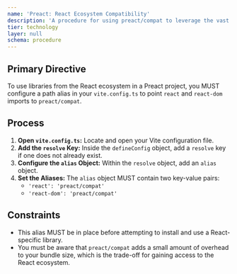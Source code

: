 ```yaml
---
name: 'Preact: React Ecosystem Compatibility'
description: 'A procedure for using preact/compat to leverage the vast React ecosystem within a Preact application.'
tier: technology
layer: null
schema: procedure
---
```


## Primary Directive

To use libraries from the React ecosystem in a Preact project, you MUST configure a path alias in your `vite.config.ts` to point `react` and `react-dom` imports to `preact/compat`.

## Process

1.  **Open `vite.config.ts`:** Locate and open your Vite configuration file.
2.  **Add the `resolve` Key:** Inside the `defineConfig` object, add a `resolve` key if one does not already exist.
3.  **Configure the `alias` Object:** Within the `resolve` object, add an `alias` object.
4.  **Set the Aliases:** The `alias` object MUST contain two key-value pairs:
    - `'react': 'preact/compat'`
    - `'react-dom': 'preact/compat'`

## Constraints

- This alias MUST be in place before attempting to install and use a React-specific library.
- You must be aware that `preact/compat` adds a small amount of overhead to your bundle size, which is the trade-off for gaining access to the React ecosystem.

